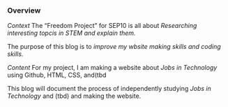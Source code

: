 ### Overview

*Context*
The “Freedom Project” for SEP10 is all about _Researching interesting topcis in STEM and explain them._

The purpose of this blog is to _improve my wbsite making skills and coding skills._

*Content*
For my project, I am making a website about _Jobs in Technology_ using Github, HTML, CSS, and(tbd

This blog will document the process of independently studying _Jobs in Technology_ and (tbd) and making the website.

